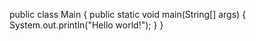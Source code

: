 public class Main
{
	public static void main(String[] args) {
		System.out.println("Hello world!");
	}
}
